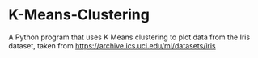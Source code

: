 # K-Means-Clustering
A Python program that uses K Means clustering to plot data from the Iris dataset, taken from https://archive.ics.uci.edu/ml/datasets/iris
